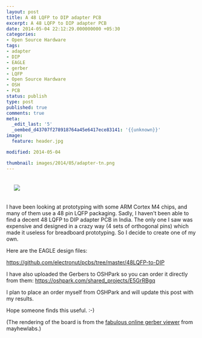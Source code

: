 ```yaml
---
layout: post
title: A 48 LQFP to DIP adapter PCB
excerpt: A 48 LQFP to DIP adapter PCB
date: 2014-05-04 22:12:29.000000000 +05:30
categories:
- Open Source Hardware
tags:
- adapter
- DIP
- EAGLE
- gerber
- LQFP
- Open Source Hardware
- OSH
- PCB
status: publish
type: post
published: true
comments: true
meta:
  _edit_last: '5'
  _oembed_d43707f278918764a45e6417ece83141: '{{unknown}}'
image:
  feature: header.jpg

modified: 2014-05-04

thumbnail: images/2014/05/adapter-tn.png
---
```

<p style="padding: 20px;">
<img src="{{ site.baseurl }}/images/2014/05/Screen-Shot-2014-05-04-at-5.25.14-pm.png"/>
</p>
<p>I have been looking at prototyping with some ARM Cortex M4 chips, and many of them use a 48 pin LQFP packaging. Sadly, I haven't been able to find a decent 48 LQFP to DIP adapter PCB in India. The only one I saw was expensive and designed in a crazy way (4 sets of orthogonal pins) which made it useless for breadboard prototyping. So I decide to create one of my own.</p>
<p><!--more--></p>
<p>Here are the EAGLE design files:</p>

<p><a href="https://github.com/electronut/pcbs/tree/master/48LQFP-to-DIP">https://github.com/electronut/pcbs/tree/master/48LQFP-to-DIP<br />
</a></p>
<p>I have also uploaded the Gerbers to OSHPark so you can order it directly from them:

<a href=" https://oshpark.com/shared_projects/E5GrRBgq">
https://oshpark.com/shared_projects/E5GrRBgq</a></p>

<p>I plan to place an order myself from OSHPark and will update this post with my results.</p>
<p>Hope someone finds this useful. :-)</p>
<p>(The rendering of the board is from the <a href="http://mayhewlabs.com/webGerber/">fabulous online gerber viewer</a> from mayhewlabs.)</p>
